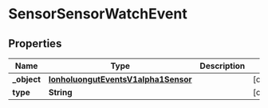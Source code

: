 

# SensorSensorWatchEvent


## Properties

Name | Type | Description | Notes
------------ | ------------- | ------------- | -------------
**_object** | [**IonholuongutEventsV1alpha1Sensor**](IonholuongutEventsV1alpha1Sensor.md) |  |  [optional]
**type** | **String** |  |  [optional]



